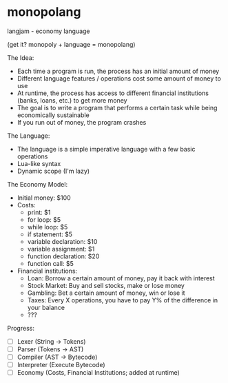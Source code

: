 # monopolang
langjam - economy language

(get it? monopoly + language = monopolang)

The Idea:
* Each time a program is run, the process has an initial amount of money
* Different language features / operations cost some amount of money to use
* At runtime, the process has access to different financial institutions (banks, loans, etc.) to get more money
* The goal is to write a program that performs a certain task while being economically sustainable
* If you run out of money, the program crashes

The Language:
* The language is a simple imperative language with a few basic operations
* Lua-like syntax
* Dynamic scope (I'm lazy)

The Economy Model:
* Initial money: $100
* Costs:
  * print: $1
  * for loop: $5
  * while loop: $5
  * if statement: $5
  * variable declaration: $10
  * variable assignment: $1
  * function declaration: $20
  * function call: $5
* Financial institutions:
  * Loan: Borrow a certain amount of money, pay it back with interest
  * Stock Market: Buy and sell stocks, make or lose money
  * Gambling: Bet a certain amount of money, win or lose it
  * Taxes: Every X operations, you have to pay Y% of the difference in your balance
  * ???

Progress:
* [ ] Lexer (String -> Tokens)
* [ ] Parser (Tokens -> AST)
* [ ] Compiler (AST -> Bytecode)
* [ ] Interpreter (Execute Bytecode)
* [ ] Economy (Costs, Financial Institutions; added at runtime)
